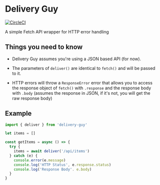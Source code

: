 # Delivery Guy

[![CircleCI](https://circleci.com/gh/WebCodr/delivery-guy.svg?style=svg)](https://circleci.com/gh/WebCodr/delivery-guy)

A simple Fetch API wrapper for HTTP error handling

## Things you need to know

- Delivery Guy assumes you're using a JSON based API (for now).

- The parameters of `deliver()` are identical to `fetch()` and will be passed to it.

- HTTP errors will throw a `ResponseError` error that allows you to access the response object of `fetch()` with `.response` and the response body with `.body` (assumes the response in JSON, if it's not, you will get the raw response body)

## Example

~~~ javascript
import { deliver } from 'delivery-guy'

let items = []

const getItems = async () => {
  try {
    items = await deliver('/api/items')
  } catch (e) {
    console.error(e.message)
    console.log('HTTP Status', e.response.status)
    console.log('Response Body'. e.body)
  }
}
~~~

